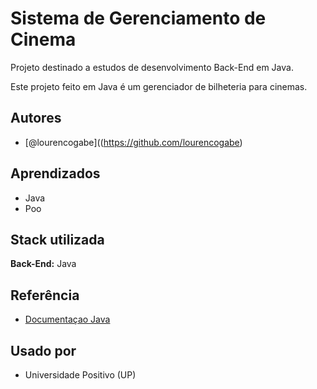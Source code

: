 # Sistema de Gerenciamento de Cinema

Projeto destinado a estudos de desenvolvimento Back-End em Java. 

Este projeto feito em Java é um gerenciador de bilheteria para cinemas.

## Autores
  
- [@lourencogabe]((https://github.com/lourencogabe)

## Aprendizados

* Java
* Poo

## Stack utilizada

**Back-End:** Java

## Referência

 - [Documentaçao Java](https://docs.oracle.com/en/java/)

## Usado por

- Universidade Positivo (UP)
